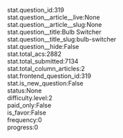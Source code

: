 stat.question_id:319  
stat.question__article__live:None  
stat.question__article__slug:None  
stat.question__title:Bulb Switcher  
stat.question__title_slug:bulb-switcher  
stat.question__hide:False  
stat.total_acs:2882  
stat.total_submitted:7134  
stat.total_column_articles:2  
stat.frontend_question_id:319  
stat.is_new_question:False  
status:None  
difficulty.level:2  
paid_only:False  
is_favor:False  
frequency:0  
progress:0  
